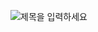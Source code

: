 ![제목을 입력하세요](https://github.com/user-attachments/assets/7d2d4542-0a58-4c8a-9278-6843e620fbf3)

